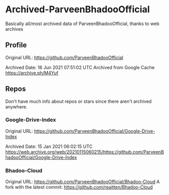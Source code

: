 # Archived-ParveenBhadooOfficial
Basically all/most archived data of ParveenBhadooOfficial, thanks to web archives 

## Profile
Original URL: https://github.com/ParveenBhadooOfficial

Archived Date: 
18 Jun 2021 07:51:02 UTC
Archived from Google Cache
https://archive.ph/M4Yuf

## Repos
Don't have much info about repos or stars since there aren't archived anywhere.

### Google-Drive-Index
Original URL: https://github.com/ParveenBhadooOfficial/Google-Drive-Index

Archived Date:
15 Jan 2021 06:02:15 UTC
https://web.archive.org/web/20210115060215/https://github.com/ParveenBhadooOfficial/Google-Drive-Index

### Bhadoo-Cloud
Original URL: https://github.com/ParveenBhadooOfficial/Bhadoo-Cloud
A fork with the latest commit: https://github.com/reaitten/Bhadoo-Cloud




